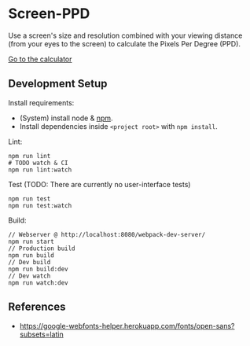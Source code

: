 # Screen-PPD

Use a screen's size and resolution combined with your viewing distance
(from your eyes to the screen) to calculate the Pixels Per Degree (PPD).

[Go to the calculator](https://qasimk.github.io/screen-ppd/screen-ppd/)


## Development Setup

Install requirements:

- (System) install node & [npm](https://www.npmjs.com/).
- Install dependencies inside `<project root>` with `npm install`.

Lint:

    npm run lint
    # TODO watch & CI
    npm run lint:watch

Test (TODO: There are currently no user-interface tests)

    npm run test
    npm run test:watch

Build:

    // Webserver @ http://localhost:8080/webpack-dev-server/
    npm run start
    // Production build
    npm run build
    // Dev build
    npm run build:dev
    // Dev watch
    npm run watch:dev


## References

- <https://google-webfonts-helper.herokuapp.com/fonts/open-sans?subsets=latin>
